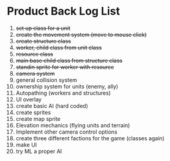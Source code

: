 # Product Back Log List

1. ~~set up class for a unit~~
2. ~~create the movement system (move to mouse click)~~
3. ~~create structure class~~
4. ~~worker, child class from unit class~~
5. ~~resource class~~
6. ~~main base child class from structure class~~
7. ~~standin sprite for worker with resource~~
8. ~~camera system~~
9. general collision system
10. ownership system for units (enemy, ally)
11. Autopathing (workers and structures)
12. UI overlay
13. create basic AI (hard coded)
14. create sprites
15. create map sprite
16. Elevation mechanics (flying units and terrain)
17. Implement other camera control options
18. create three different factions for the game (classes again)
19. make UI 
20. try ML a proper AI